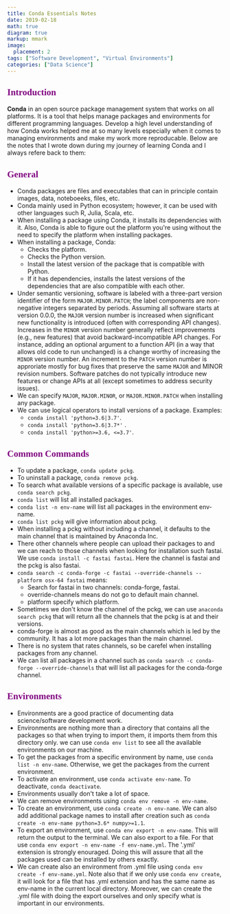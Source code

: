 ```yaml
---
title: Conda Essentials Notes
date: 2019-02-18
math: true
diagram: true
markup: mmark
image:
  placement: 2
tags: ["Software Development", "Virtual Environments"]
categories: ["Data Science"]
---
```


<!-- {{< figure library="1" src="conda/conda.png" >}} -->

<h2 style="font-family: Georgia; font-size:1.5em;color:purple; font-style:bold">
Introduction</h2>

**Conda** in an open source package management system that works on all platforms. It is a tool that helps manage packages and environments for different programming languages. Develop a high level understanding of how Conda works helped me at so many levels especially when it comes to managing environments and make my work more reproducable. Below are the notes that I wrote down during my journey of learning Conda and I always refere back to them:

<h2 style="font-family: Georgia; font-size:1.5em;color:purple; font-style:bold">
General</h2>

- Conda packages are files and executables that can in principle contain images, data, noteboeeks, files, etc.
- Conda mainly used in Python ecosystem; however, it can be used with other languages such R, Julia, Scala, etc.
- When installing a package using Conda, it installs its dependencies with it. Also, Conda is able to figure out the platform you're using without the need to specify the platform when installing packages.
- When installing a package, Conda:
  - Checks the platform.
  - Checks the Python version.
  - Install the latest version of the package that is compatible with Python.
  - If it has dependencies, installs the latest versions of the dependencies that are also compatible with each other.
- Under semantic versioning, software is labeled with a three-part version identifier of the form `MAJOR.MINOR.PATCH`; the label components are non-negative integers separated by periods. Assuming all software starts at version 0.0.0, the `MAJOR` version number is increased when significant new functionality is introduced (often with corresponding API changes). Increases in the `MINOR` version number generally reflect improvements (e.g., new features) that avoid backward-incompatible API changes. For instance, adding an optional argument to a function API (in a way that allows old code to run unchanged) is a change worthy of increasing the `MINOR` version number. An increment to the `PATCH` version number is approriate mostly for bug fixes that preserve the same `MAJOR` and MINOR revision numbers. Software patches do not typically introduce new features or change APIs at all (except sometimes to address security issues).
- We can specify `MAJOR`, `MAJOR.MINOR`, or `MAJOR.MINOR.PATCH` when installing any package.
- We can use logical operators to install versions of a package. Examples:
  - `conda install 'python=3.6|3.7'`.
  - `conda install 'python=3.6|3.7*'` .
  - `conda install 'python>=3.6, <=3.7'`.

<h2 style="font-family: Georgia; font-size:1.5em;color:purple; font-style:bold">
Common Commands</h2>

- To update a package, `conda update pckg`.
- To uninstall a package, `conda remove pckg`.
- To search what available versions of a specific package is available, use `conda search pckg`.
- `conda list` will list all installed packages.
- `conda list -n env-name` will list all packages in the environment env-name.
- `conda list pckg` will give information about pckg.
- When installing a pckg without including a channel, it defaults to the main channel that is maintained by Anaconda Inc.
- There other channels where people can upload their packages to and we can reach to those channels when looking for installation such fastai. We use `conda install -c fastai fastai`. Here the channel is fastai and the pckg is also fastai.
- `conda search -c conda-forge -c fastai --override-channels --platform osx-64 fastai` means:
  - Search for fastai in two channels: conda-forge, fastai.
  - override-channels means do not go to default main channel.
  - platform specify which platform.
- Sometimes we don't know the channel of the pckg, we can use `anaconda search pckg` that will return all the channels that the pckg is at and their versions.
- conda-forge is almost as good as the main channels which is led by the community. It has a lot more packages than the main channel.
- There is no system that rates channels, so be carefel when installing packages from any channel.
- We can list all packages in a channel such as `conda search -c conda-forge --override-channels` that will list all packages for the conda-forge channel.

<h2 style="font-family: Georgia; font-size:1.5em;color:purple; font-style:bold">
Environments</h2>

- Environments are a good practice of documenting data science/software development work.
- Environments are nothing more than a directory that contains all the packages so that when trying to import them, it imports them from this directory only. we can use `conda env list` to see all the available environments on our machine.
- To get the packages from a specific environment by name, use `conda list -n env-name`. Otherwise, we get the packages from the current environment.
- To activate an environment, use `conda activate env-name`. To deactivate, `conda deactivate`.
- Environments usually don't take a lot of space.
- We can remove environments using `conda env remove -n env-name`.
- To create an environment, use `conda create -n env-name`. We can also add additional package names to install after creation such as `conda create -n env-name python=3.6* numpy>=1.1`.
- To export an environment, use `conda env export -n env-name`. This will return the output to the terminal. We can also export to a file. For that use `conda env export -n env-name -f env-name.yml`. The '.yml' extension is strongly enouraged. Doing this will assure that all the packages used can be installed by others exactly.
- We can create also an environment from .yml file using `conda env create -f env-name.yml`. Note also that if we only use `conda env create`, it will look for a file that has .yml extension and has the same name as env-name in the current local directory. Moreover, we can create the .yml file with doing the export ourselves and only specify what is important in our environments.
